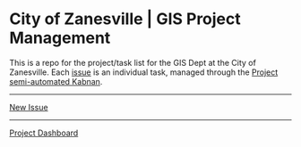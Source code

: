 # City of Zanesville | GIS Project Management

This is a repo for the project/task list for the GIS Dept at the City of Zanesville. Each [issue](https://github.com/zanesville/gis-projects/issues) is an individual task, managed through the [Project semi-automated Kabnan](https://github.com/zanesville/gis-projects/projects/2). 

----

[New Issue](https://github.com/zanesville/gis-projects/issues/new?labels=ideas&projects=zanesville/gis-projects/2)

---

[Project Dashboard](https://github.com/zanesville/gis-projects/projects/2)
